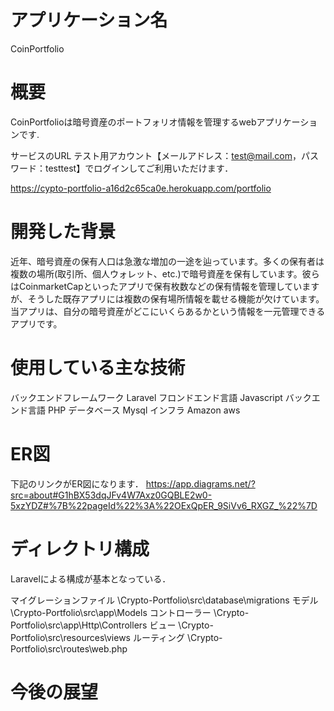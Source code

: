 # アプリケーション名
CoinPortfolio

# 概要
CoinPortfolioは暗号資産のポートフォリオ情報を管理するwebアプリケーションです.

サービスのURL
テスト用アカウント【メールアドレス：test@mail.com，パスワード：testtest】でログインしてご利用いただけます．

https://cypto-portfolio-a16d2c65ca0e.herokuapp.com/portfolio

# 開発した背景
近年、暗号資産の保有人口は急激な増加の一途を辿っています。多くの保有者は複数の場所(取引所、個人ウォレット、etc.)で暗号資産を保有しています。彼らはCoinmarketCapといったアプリで保有枚数などの保有情報を管理していますが、そうした既存アプリには複数の保有場所情報を載せる機能が欠けています。当アプリは、自分の暗号資産がどこにいくらあるかという情報を一元管理できるアプリです。

# 使用している主な技術
バックエンドフレームワーク Laravel
フロンドエンド言語 Javascript
バックエンド言語 PHP
データベース Mysql
インフラ Amazon aws

# ER図
下記のリンクがER図になります．
https://app.diagrams.net/?src=about#G1hBX53dqJFv4W7Axz0GQBLE2w0-5xzYDZ#%7B%22pageId%22%3A%22OExQpER_9SiVv6_RXGZ_%22%7D

# ディレクトリ構成
Laravelによる構成が基本となっている．

マイグレーションファイル \Crypto-Portfolio\src\database\migrations
モデル \Crypto-Portfolio\src\app\Models
コントローラー \Crypto-Portfolio\src\app\Http\Controllers
ビュー \Crypto-Portfolio\src\resources\views
ルーティング \Crypto-Portfolio\src\routes\web.php

# 今後の展望
